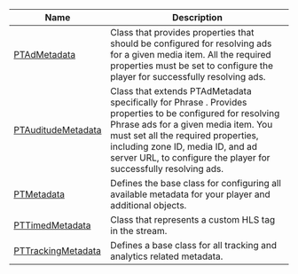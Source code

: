 ---
---

<table frame="all" colsep="1" rowsep="1" id="table_4006A821FEFC4906A87BC4D42BCC33B3"> 
 <tgroup cols="2" colsep="1" rowsep="1" class="FormatA"> 
  <colspec colnum="1" colname="1" colwidth="31*" /> 
  <colspec colnum="2" colname="2" colwidth="69*" /> 
  <thead> 
   <tr rowsep="1"> 
    <th colname="1" class="entry">Name </th> 
    <th colname="2" class="entry">Description </th> 
   </tr> 
  </thead> 
  <tbody> 
   <tr rowsep="1"> 
    <td colname="1"><a href="http://help.adobe.com/en_US/primetime/api/psdk/appledoc/Classes/PTAdMetadata.html" format="html" scope="external">PTAdMetadata</a> </td> 
    <td colname="2">Class that provides properties that should be configured for resolving ads for a given media item. All the required properties must be set to configure the player for successfully resolving ads. </td> 
   </tr> 
   <tr rowsep="1"> 
    <td colname="1"><a href="http://help.adobe.com/en_US/primetime/api/psdk/appledoc/Classes/PTAuditudeMetadata.html" format="html" scope="external">PTAuditudeMetadata</a> </td> 
    <td colname="2">Class that extends <span class="codeph">PTAdMetadata</span> specifically for 
     <ph conref="phrase_library_ios.xml#c_psdk_phrase-library/auditude-name-long">
      Phrase
     </ph>. Provides properties to be configured for resolving 
     <ph conref="phrase_library_ios.xml#c_psdk_phrase-library/auditude-name-long">
      Phrase
     </ph> ads for a given media item. You must set all the required properties, including zone ID, media ID, and ad server URL, to configure the player for successfully resolving ads. </td> 
   </tr> 
   <tr rowsep="1"> 
    <td colname="1"><a href="http://help.adobe.com/en_US/primetime/api/psdk/appledoc/Classes/PTMetadata.html" format="html" scope="external">PTMetadata</a> </td> 
    <td colname="2">Defines the base class for configuring all available metadata for your player and additional objects.</td> 
   </tr> 
   <tr rowsep="1"> 
    <td colname="1"><a href="http://help.adobe.com/en_US/primetime/api/psdk/appledoc/Classes/PTTimedMetadata.html" format="html" scope="external">PTTimedMetadata</a> </td> 
    <td colname="2">Class that represents a custom HLS tag in the stream. </td> 
   </tr> 
   <tr rowsep="0"> 
    <td colname="1"><a href="http://help.adobe.com/en_US/primetime/api/psdk/appledoc/Classes/PTTrackingMetadata.html" format="html" scope="external">PTTrackingMetadata</a> </td> 
    <td colname="2">Defines a base class for all tracking and analytics related metadata. </td> 
   </tr> 
  </tbody> 
 </tgroup> 
</table>

